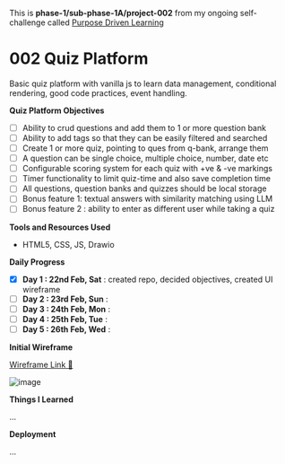 This is **phase-1/sub-phase-1A/project-002** from my ongoing self-challenge called [Purpose Driven Learning](https://github.com/hritik-agarwal/purpose-driven-learning/blob/main/README.md)

# 002 Quiz Platform

Basic quiz platform with vanilla js to learn data management, conditional rendering, good code practices, event handling.

**Quiz Platform Objectives**

* [ ] Ability to crud questions and add them to 1 or more question bank
* [ ] Ability to add tags so that they can be easily filtered and searched
* [ ] Create 1 or more quiz, pointing to ques from q-bank, arrange them
* [ ] A question can be single choice, multiple choice, number, date etc
* [ ] Configurable scoring system for each quiz with +ve & -ve markings
* [ ] Timer functionality to limit quiz-time and also save completion time
* [ ] All questions, question banks and quizzes should be local storage
* [ ] Bonus feature 1: textual answers with similarity matching using LLM
* [ ] Bonus feature 2 : ability to enter as different user while taking a quiz

**Tools and Resources Used**

- HTML5, CSS, JS, Drawio

**Daily Progress**

* [X] **Day 1 : 22nd Feb, Sat** : created repo, decided objectives, created UI wireframe
* [ ] **Day 2 : 23rd Feb, Sun** :
* [ ] **Day 3 : 24th Feb, Mon** :
* [ ] **Day 4 : 25th Feb, Tue** :
* [ ] **Day 5 : 26th Feb, Wed** :

**Initial Wireframe**

[Wireframe Link 🔗](https://viewer.diagrams.net/?tags=%7B%7D&lightbox=1&target=blank&highlight=0000ff&edit=_blank&layers=1&nav=1&title=002-quiz-platform.drawio&dark=0#R%3Cmxfile%3E%3Cdiagram%20name%3D%22Page-1%22%20id%3D%22DsKCn4apmS_QsH5NpR0J%22%3E7V1bc6O4Ev41rtp5cIo7%2BDFxkt2tmp0zu96pOXXeMMg2FQwewONkfv2RhMRNje0kILBnkgeDxE1fX9TdakkTfb59%2Fj1xd5u%2FYh%2BFE03xnyf6%2FUTTVMu08A8peWElmjLLS9ZJ4LOysmAR%2FECsUGGl%2B8BHae3CLI7DLNjVC704ipCX1crcJIkP9ctWcVh%2F685dI6Fg4bmhWPo18LNNXupodln%2BBwrWG%2F5m1WLt27r8YtaSdOP68aFSpD9M9HkSx1l%2BtH2eo5Cgx3HJ73tsqS0%2BLEFRds4NX1eLzeIP59Pq4DjeYvv5q6r8M9Xyp3x3wz1rMPvY7IUjcNgEGVrsXI%2BcHzCZJ%2FrdJtuG%2BEzFh6sgDOdxGCf0ah2pvolsXJ5mSfyEKjUzy9ZdC9ewV6IkQ8%2BtbVELhDBvoXiLsuQFX8JuMBimnKssdn4oSVSUbarkUWxW6jK%2BWBfPLqHDBwy9VyCpA0haIX7v3RIfrDPa8LxgFeNWVjG2vu1jXjFNqQzc4gtUc%2Fec38bq%2BYP%2B%2FvLn%2F3D959DNVnGy5c%2FF350%2Fuv46XFz5hAZ1k3gf%2BchnxHwdrVeOhzwPovXSMQ1TGZbWel%2BUNgRKzxPkZgiX%2Fb1HaRbEUacwY4FyfAOC2dGWutWTSM3OhNnoC2ZTgLlEV7lzo6f08lEumHQwlK1jzBz8%2BIGuAWV7aJRtAeWP8TogjEyeqyn4LN5n70O6Bx0wvBJwTtsnJUjKaZDcMFhH%2BNjDiKAE6NJM8s%2B64kp5%2FgfxrUX%2FcM0OJQFuNErI24Nozd6Y38BtR60bQmnK6U7RUgBCaWZflOIG%2B%2FFuUfnyp0BADEN2gkoErAAb5besYhv4PrkdJHedIQghF%2BxlahcyYp5hj2gy7RFVFZCvAE5NScvdEmSiZbqrGIZ%2B8L1pKy4TwHoErqsUVd7178sOHX%2Flyae940N4UbpzI9C8Xrre05pyx9TLBZhY2VniRimn%2Fx11JYu6kJBv6rvJ02%2FJevkbpiAmkcJ%2FPuS%2FpEYzzfykevDhA2i9PzzvQjdyKWb6Y4EXb2T%2B%2BW9s%2BxtgW6CQOM41KSXm1XCEvI3SA0pSAZnaXWcrkRCtsvepkC4UttbQGo4pag0T0BpFF9y92oB8%2FxMOakU0CNerpp4ze%2FUAZnqmGl7iPeYH5VvJaj5KvSTYsbMNSshlN%2Fiv1asd2EjSTaNuXapiB4DNAqDv7Y2S7bGHHih5n8Q7XH8fHwjBpuTp2NoJ0dTbxAGGHbdgH2ZBeRrtt0vci2P5pdbAIxXVSyGuIRJXd6QSVww39EjcW98njYgIJKjST5GoK3nVJj6Q%2BhUxyzRln9KfdfCduIkK7XZdqrwvhr6AayiZvmKco0f6zvcJhQr39lMWQ7kMQukKZGZLJZQYKumRUJ%2FQoSASPvjkbtFYSWU4p0mlmVJJJcZbjlioPVDvqPHbEqOX82XzfZrF20nuiOdK3eNuulvY3Us3RaQjoJq%2FYqxl1Ipr9QiglrV6Y%2Be3QTnPcWs2NXH9gLRvuc8y8vXkmd4GeU%2FL%2BDk%2F45YJOfY5BqTduYmiBNFun6VHGgz5asM1mAYUPUw6QrkVbS0xwVJmprkTInB3FURy%2Bru0z9%2FG1PKOqSWetrZxbN0CEEDXbEDX9Dbup84AXfOeEGV3EUkpoUcDcH%2Fg0GNvATBNDD2KQ0VXEHl07Dry2tCRR02MPHbL%2B6uVBg8w%2B9aS5JYMyOMg0j1CLUZrCuPwY5CKY0f98nYXIGunQbalcrPUMMoCuYm3Kain9BXxer1I9SFA5rkC1Btx28MoRXKMGABX4RyanoZP2Eu1s%2B%2Ft9LW6jNd2cSsvqEuMQJ43DxiMRT8qZk2GTCAUqapSFaTUCEihIDmrpj1qyQ7opTf7M0DnGY5UnSeGQSpif18deOm0h0FWSw9jz5ZKR9KhOw20gVQVXW4PI%2BaqPPgBkNSzibfLfSqFJ%2B1mPwwMOxpSVQjkLb9ShVhqrjl0jf%2FCCuS%2FZ2sKmRQxRkYRXfTh1JtBIdJHB5HoewkAoci%2FJdMNiP0QumkaeHVcIPMA%2BcLcgwZG%2BBXxPvHQGWonc5M1yo5cmAfFRdQrqEIJCLwsQaGbBd%2FrHwxBzd7wOQ6oPHO%2BV%2BtENZUGtfKGsrtKgokPslq6Wf6gHAjhQZTyRbPfwQyil%2FgP8oMEeSRSzBMYaGB1v2NB5W9taeGEAz66SxS%2B1RJNUBr8cJf0eYSxdqTZFAjzbmLeHxNINmOG3TwpOsYqEx4Rh1bxVW4MS3VqNOLTTN7KQ%2FySeLVKUT9UFd3DqzWVTCBmLtdU0sUx79GZSqY2dK%2FTgbd1VabS8BQR%2FSltXKbS8BCJTtD16lFbBFuyHhW9qfHpUSDDSipL8pf90qOjoYjocuoj06ODQyR2%2FjT02cBo9EFss%2BH2WWC2gExgodSw1q5IarpGB3A3x90sYMwATs5w%2BgLc%2FElyBCCo4SHO%2FqDWBKiLObwXmyRgNlAWbS6pSQLmrySBvpIELOdcCeqNuO1JAvBA9HgnGRLBn5xIYOg3v4C%2BX5P4rl8JDCPT3Wpdd9uWqLtnUnU3FFG7GtuvmX8AGSSgE9OjQXLVxrZpjQ9waL2MXJsEXJHwVRkev%2FDhqVx%2FFkonuFyV0wzRWdDKL1JTpM32hIcC5%2F8kPp1HyfqxSr7TNdDEauoliCa6TJpYUm14NvP9W07ciE7kG3Mem9Gglw2tUQXRqzez3BLN8up8yMENu9oKGiM3QpmO%2BTeozSd9m52Z5LQfWufrDX4F9IvUEIEldUY3nbH%2FWLBg5q7LNJRxKhhzptYIBi2goRozmQpGcmIzoxVPC0ovqTcABj0l9waiRZXrXUV9H1qDDCqbs9lNw01WtRsRY0fhhfXl3HoC2YY8N6zoRYQljtJZDeveBhQHT0CQoult0d2aDoyR3Ui9gzCSOpJpAw4Q1ppEcQ4Ik2mdJ3Ya1A0VF3a%2F3KWYq8B027HAyQXpNmsEus0B3L9RciQIlmyOhBNjJzTcfnEcaTWGnJyWvlYmNwI97Qi40T4HKNm82B7dPD2mcnFhM8Nu6AMHmFAoNXfG6WDy1muXomNhsyzYogvykhzVBsRFrp%2FEveyfN%2B%2FRHJkpPNMEirQNxnTYs8rZkUXnyUdcAqAoP7QwU3%2F8D0X5R%2BfCAquHS3VhZ6J9NzoXFsBIrtx2ENC9Lk06OEWggO3YZNsZOjw1E12Lsck2hJFcTmr3KX5O2R6cIir30a8za6iZ9ToDVvEDU%2FR1tS%2FEDVEG5uWasMQLq1mneT75FSyneEYCPxQK6pHzRQdBCHAAm%2BqcEe4YvwMhxjt0aGedMg4liSSiF%2FE5dMl3u4WzdgWywHcZOKKUZMuC6JhU8mwAH3n0Eb1mPvQMiufJZW6pmSqVvAcqNX4S7%2Fz4EI04rqc5%2Bk2TaEPH9VRF7K4XmZu0CsYF7NfILbwjINuA59QjxmKoe%2BGRFdIp4wudMjHNHml5c6X4tpXjK1218mqZI2PqVNQqBy0bEdjzVtlqfpvw%2BXmSoPKRbKDF9uISm66Q4SqyEME1DLqYjnbjOJNTWlpTjBtNqqYG9vjrVM7n9A%2BS8weL%2FJ%2F0lvjsWrMvxYvdQsAxNSwwdaA3V0kFdk1rW%2BBEgWbsv2uMfNj5RUqTIICRaCgQOfqjBrAXd22DkxVGQiv2pFJSaoJ0vvzMyOgCLTwL0aW%2FrQWBTa1%2BJyvi3bneE%2B8pztwnxW1OiC3mxdI%2Bi0A%2BXbnbIHzJb9nGUZzmlCvq0%2BAH67mV3XNeTrqiKet9bulnEAuqrCJEn25jn90XxYwLgC5WMylhcP3mL3xDSAoeaGkS4yuLM46dSdHDJffkmAiHScAyyU7QJ65Vi2s5g7zpMVr5mJxCRQ0zJE1uSvLLcioVl3FpIQXkm2oSQwopWqScSk15WSk5%2FFncxCS1VTkp6pmhSeorn51LzDnAFFUFJqUMmUSKiiuNKjAvZTk1R3l5LlRFHTFLeRWTrRLmkiZExorydeX9TYrR04Js1cI6M7HrBK7rYdueNm3XrtXa9GAf2g7af1murwBsDLfYL7fQOlzvgP1u9qDcgrB36YnpvE84Bq8m198FdnOjncknuklXl86ui5wVmINoeQ5arjoKdGpW07QdAQ%2BLMQUhzHl5YYU6L%2BvQPCMogc54PcwTpp%2FLuopm1h%2F%2BDw%3D%3D%3C%2Fdiagram%3E%3C%2Fmxfile%3E)

![image](https://github.com/user-attachments/assets/456f3bd0-9976-43ff-9dbe-41d3c58111e1)

**Things I Learned**

...

**Deployment**

...
